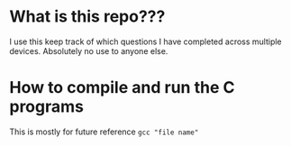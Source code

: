 # What is this repo???
I use this keep track of which questions I have completed across multiple devices. Absolutely no use to anyone else.

# How to compile and run the C programs
This is mostly for future reference
`gcc "file name"`